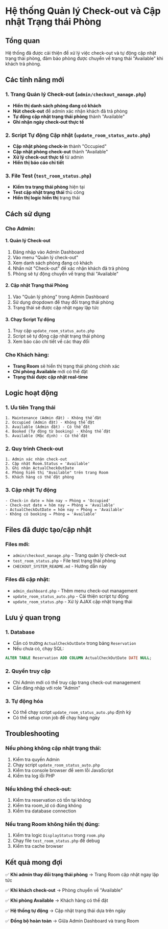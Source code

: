 # Hệ thống Quản lý Check-out và Cập nhật Trạng thái Phòng

## Tổng quan
Hệ thống đã được cải thiện để xử lý việc check-out và tự động cập nhật trạng thái phòng, đảm bảo phòng được chuyển về trạng thái "Available" khi khách trả phòng.

## Các tính năng mới

### 1. Trang Quản lý Check-out (`admin/checkout_manage.php`)
- **Hiển thị danh sách phòng đang có khách**
- **Nút check-out** để admin xác nhận khách đã trả phòng
- **Tự động cập nhật trạng thái phòng** thành "Available"
- **Ghi nhận ngày check-out thực tế**

### 2. Script Tự động Cập nhật (`update_room_status_auto.php`)
- **Cập nhật phòng check-in** thành "Occupied"
- **Cập nhật phòng check-out** thành "Available"
- **Xử lý check-out thực tế** từ admin
- **Hiển thị báo cáo chi tiết**

### 3. File Test (`test_room_status.php`)
- **Kiểm tra trạng thái phòng** hiện tại
- **Test cập nhật trạng thái** thủ công
- **Hiển thị logic hiển thị** trạng thái

## Cách sử dụng

### Cho Admin:

#### 1. Quản lý Check-out
1. Đăng nhập vào Admin Dashboard
2. Vào menu "Quản lý check-out"
3. Xem danh sách phòng đang có khách
4. Nhấn nút "Check-out" để xác nhận khách đã trả phòng
5. Phòng sẽ tự động chuyển về trạng thái "Available"

#### 2. Cập nhật Trạng thái Phòng
1. Vào "Quản lý phòng" trong Admin Dashboard
2. Sử dụng dropdown để thay đổi trạng thái phòng
3. Trạng thái sẽ được cập nhật ngay lập tức

#### 3. Chạy Script Tự động
1. Truy cập `update_room_status_auto.php`
2. Script sẽ tự động cập nhật trạng thái phòng
3. Xem báo cáo chi tiết về các thay đổi

### Cho Khách hàng:
- **Trang Room** sẽ hiển thị trạng thái phòng chính xác
- **Chỉ phòng Available** mới có thể đặt
- **Trạng thái được cập nhật real-time**

## Logic hoạt động

### 1. Ưu tiên Trạng thái
```
1. Maintenance (Admin đặt) - Không thể đặt
2. Occupied (Admin đặt) - Không thể đặt  
3. Available (Admin đặt) - Có thể đặt
4. Booked (Tự động từ booking) - Không thể đặt
5. Available (Mặc định) - Có thể đặt
```

### 2. Quy trình Check-out
```
1. Admin xác nhận check-out
2. Cập nhật Room.Status = 'Available'
3. Ghi nhận ActualCheckOutDate
4. Phòng hiển thị "Available" trên trang Room
5. Khách hàng có thể đặt phòng
```

### 3. Cập nhật Tự động
```
- Check-in date = hôm nay → Phòng = 'Occupied'
- Check-out date = hôm nay → Phòng = 'Available'
- ActualCheckOutDate = hôm nay → Phòng = 'Available'
- Không có booking → Phòng = 'Available'
```

## Files đã được tạo/cập nhật

### Files mới:
- `admin/checkout_manage.php` - Trang quản lý check-out
- `test_room_status.php` - File test trạng thái phòng
- `CHECKOUT_SYSTEM_README.md` - Hướng dẫn này

### Files đã cập nhật:
- `admin_dashboard.php` - Thêm menu check-out management
- `update_room_status_auto.php` - Cải thiện script tự động
- `update_room_status.php` - Xử lý AJAX cập nhật trạng thái

## Lưu ý quan trọng

### 1. Database
- Cần có trường `ActualCheckOutDate` trong bảng `Reservation`
- Nếu chưa có, chạy SQL:
```sql
ALTER TABLE Reservation ADD COLUMN ActualCheckOutDate DATE NULL;
```

### 2. Quyền truy cập
- Chỉ Admin mới có thể truy cập trang check-out management
- Cần đăng nhập với role "Admin"

### 3. Tự động hóa
- Có thể chạy script `update_room_status_auto.php` định kỳ
- Có thể setup cron job để chạy hàng ngày

## Troubleshooting

### Nếu phòng không cập nhật trạng thái:
1. Kiểm tra quyền Admin
2. Chạy script `update_room_status_auto.php`
3. Kiểm tra console browser để xem lỗi JavaScript
4. Kiểm tra log lỗi PHP

### Nếu không thể check-out:
1. Kiểm tra reservation có tồn tại không
2. Kiểm tra room_id có đúng không
3. Kiểm tra database connection

### Nếu trang Room không hiển thị đúng:
1. Kiểm tra logic `DisplayStatus` trong `room.php`
2. Chạy file `test_room_status.php` để debug
3. Kiểm tra cache browser

## Kết quả mong đợi

✅ **Khi admin thay đổi trạng thái phòng** → Trang Room cập nhật ngay lập tức

✅ **Khi khách check-out** → Phòng chuyển về "Available"

✅ **Khi phòng Available** → Khách hàng có thể đặt

✅ **Hệ thống tự động** → Cập nhật trạng thái dựa trên ngày

✅ **Đồng bộ hoàn toàn** → Giữa Admin Dashboard và trang Room 